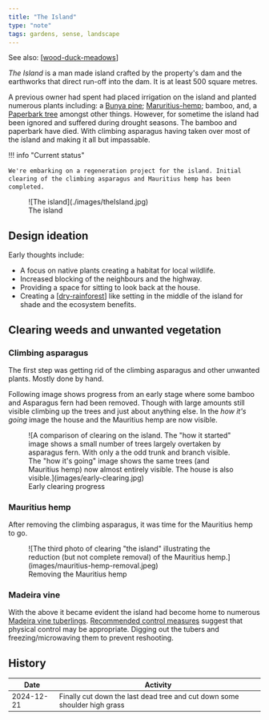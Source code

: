 ```yaml
---
title: "The Island"
type: "note"
tags: gardens, sense, landscape
---
```


See also: [[wood-duck-meadows]]

_The Island_ is a man made island crafted by the property's dam and the earthworks that direct run-off into the dam. It is at least 500 square metres. 

A previous owner had spent had placed irrigation on the island and planted numerous plants including: a [Bunya pine](https://en.wikipedia.org/wiki/Araucaria_bidwillii); [Maruritius-hemp](https://en.wikipedia.org/wiki/Furcraea_foetida); bamboo, and, a [Paperbark tree](https://en.wikipedia.org/wiki/Melaleuca_quinquenervia) amongst other things. However, for sometime the island had been ignored and suffered during drought seasons. The bamboo and paperbark have died. With climbing asparagus having taken over most of the island and making it all but impassable.

!!! info "Current status"

    We're embarking on a regeneration project for the island. Initial clearing of the climbing asparagus and Mauritius hemp has been completed. 

<figure markdown>
![The island](./images/theIsland.jpg)
<figcaption>The island</figcaption>
</figure>

## Design ideation

Early thoughts include:

- A focus on native plants creating a habitat for local wildlife.
- Increased blocking of the neighbours and the highway.
- Providing a space for sitting to look back at the house.
- Creating a [[dry-rainforest]] like setting in the middle of the island for shade and the ecosystem benefits.

## Clearing weeds and unwanted vegetation

### Climbing asparagus

The first step was getting rid of the climbing asparagus and other unwanted plants. Mostly done by hand.

Following image shows progress from an early stage where some bamboo and Asparagus fern had been removed. Though with large amounts still visible climbing up the trees and just about anything else. In the _how it's going_ image the house and the Mauritius hemp are now visible.

<figure markdown="span">
![A comparison of clearing on the island. The "how it started" image shows a small number of trees largely overtaken by asparagus fern. With only a the odd trunk and branch visible. The "how it's going" image shows the same trees (and Mauritius hemp) now almost entirely visible. The house is also visible.](images/early-clearing.jpg)
<figcaption>Early clearing progress</figcaption>
</figure>

### Mauritius hemp

After removing the climbing asparagus, it was time for the Mauritius hemp to go.

<figure markdown="span">
![The third photo of clearing "the island" illustrating the reduction (but not complete removal) of the Mauritius hemp.](images/mauritius-hemp-removal.jpeg)
<figcaption>Removing the Mauritius hemp</figcaption>
</figure>

### Madeira vine

With the above it became evident the island had become home to numerous [Madeira vine tuberlings](https://weeds.brisbane.qld.gov.au/weeds/madeira-vine). [Recommended control measures](https://www.publications.qld.gov.au/ckan-publications-attachments-prod/resources/71a76eb4-d6eb-4d75-870f-14fee5b13839/madeira-vine.pdf?ETag=209013df91fcee28410bbf693318c772) suggest that physical control may be appropriate. Digging out the tubers and freezing/microwaving them to prevent reshooting.

## History

| Date | Activity | 
| --- | --- |
| 2024-12-21 | Finally cut down the last dead tree and cut down some shoulder high grass |

[//begin]: # "Autogenerated link references for markdown compatibility"
[wood-duck-meadows]: wood-duck-meadows "Wood duck meadows"
[dry-rainforest]: dry-rainforest "Dry Rainforest"
[//end]: # "Autogenerated link references"